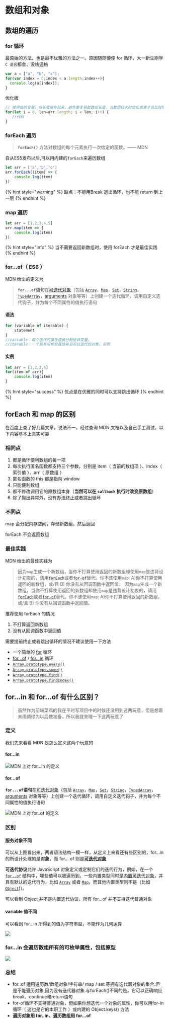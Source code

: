 # 数组和对象

## 数组的遍历

### for 循环

最原始的方法、也是最不优雅的方法之一。原因随随便便 for 循环，大一新生刚学 `C 语言`都会，没啥逼格

```javascript
var a = ["a", "b", "c"];
for(var index = 0;index < a.length;index++){
  console.log(a[index]);
}
```

优化版

```javascript
// 使用临时变量，将长度缓存起来，避免重复获取数组长度，当数组较大时优化效果才会比较明显。
for(let i = 0, len=arr.length; i < len; i++) {
   //代码
}

```

###  forEach 遍历

> **`forEach()`** 方法对数组的每个元素执行一次给定的函数。—— MDN

 自从ES5发布以后,可以用内建的`forEach`来遍历数组

```javascript
let arr = ['a','b','c']
arr.forEach((item) => {
    console.log(item)
})
```

{% hint style="warning" %}
缺点：不能用Break 退出循环，也不能 return 到上一层
{% endhint %}

###  map 遍历

```javascript
let arr = [1,2,3,4,5]
arr.map(item => {
    console.log(item)
})
```

{% hint style="info" %}
当不需要返回新数组时，使用 forEach 才是最佳实践
{% endhint %}

### for...of（ ES6 ）

MDN 给出的定义为

> **`for...of`语句**在[可迭代对象](https://developer.mozilla.org/zh-CN/docs/Web/JavaScript/Guide/iterable)（包括 [`Array`](https://developer.mozilla.org/zh-CN/docs/Web/JavaScript/Reference/Array)，[`Map`](https://developer.mozilla.org/zh-CN/docs/Web/JavaScript/Reference/Map)，[`Set`](https://developer.mozilla.org/zh-CN/docs/Web/JavaScript/Reference/Global_Objects/Set)，[`String`](https://developer.mozilla.org/zh-CN/docs/Web/JavaScript/Reference/String)，[`TypedArray`](https://developer.mozilla.org/zh-CN/docs/Web/JavaScript/Reference/Global_Objects/TypedArray)，[arguments](https://developer.mozilla.org/en-US/docs/Web/JavaScript/Reference/Functions_and_function_scope/arguments) 对象等等）上创建一个迭代循环，调用自定义迭代钩子，并为每个不同属性的值执行语句

####  语法

```javascript
for (variable of iterable) {
    statement
}
//variable：每个迭代的属性值被分配给该变量。
//iterable：一个具有可枚举属性并且可以迭代的对象。实例
```

####  实例

```javascript
let arr = [1,2,3,4]
for(item of arr){
    console.log(item)
}
```

{% hint style="success" %}
优点是在优雅的同时可以支持跳出循环
{% endhint %}

## forEach 和 map 的区别

 在百度上查了好几篇文章，说法不一，经过查询 MDN 文档以及自己手工测试，以下内容基本上真实可靠

###  相同点

1. 都是循环便利数组的每一项
2. 每次执行匿名函数都支持三个参数，分别是 item（ 当前的数组项 ）、index（ 索引值 ）、arr（ 原数组 ）
3. 匿名函数的 this 都是指向 window
4. 只能便利数组
5. 都不修改调用它的原数组本身（**当然可以在 `callback` 执行时改变原数组**）
6. 除了抛出异常外，没有办法终止或者跳出循环

### 不同点

 map 会分配内存空间，存储新数组，然后返回

 forEach 不会返回数组

### 最佳实践

MDN 给出的最佳实践为

> 因为`map`生成一个新数组，当你不打算使用返回的新数组却使用`map`是违背设计初衷的，请用[`forEach`](https://developer.mozilla.org/zh-CN/docs/Web/JavaScript/Reference/Global_Objects/Array/forEach)或者[`for-of`](https://developer.mozilla.org/zh-CN/docs/Web/JavaScript/Reference/Statements/for...of)替代。你不该使用`map`: A\)你不打算使用返回的新数组，或/且 B\) 你没有从回调函数中返回值。 因为`map`生成一个新数组，当你不打算使用返回的新数组却使用`map`是违背设计初衷的，请用[`forEach`](https://developer.mozilla.org/zh-CN/docs/Web/JavaScript/Reference/Global_Objects/Array/forEach)或者[`for-of`](https://developer.mozilla.org/zh-CN/docs/Web/JavaScript/Reference/Statements/for...of)替代。你不该使用`map`: A\)你不打算使用返回的新数组，或/且 B\) 你没有从回调函数中返回值。

 推荐使用 forEach 的情况

1. 不打算返回新数组
2. 没有从回调函数中返回值

 需要提前终止或者跳出循环的情况不建议使用一下方法

* 一个简单的 [for](https://developer.mozilla.org/zh-CN/docs/Web/JavaScript/Reference/Statements/for) 循环
* [for...of](https://developer.mozilla.org/zh-CN/docs/Web/JavaScript/Reference/Statements/for...of) / [for...in](https://developer.mozilla.org/zh-CN/docs/Web/JavaScript/Reference/Statements/for...in) 循环
* [`Array.prototype.every()`](https://developer.mozilla.org/zh-CN/docs/Web/JavaScript/Reference/Global_Objects/Array/every)
* [`Array.prototype.some()`](https://developer.mozilla.org/zh-CN/docs/Web/JavaScript/Reference/Global_Objects/Array/some)
* [`Array.prototype.find()`](https://developer.mozilla.org/zh-CN/docs/Web/JavaScript/Reference/Global_Objects/Array/find)
* [`Array.prototype.findIndex()`](https://developer.mozilla.org/zh-CN/docs/Web/JavaScript/Reference/Global_Objects/Array/findIndex)

## for...in 和 for...of 有什么区别？

> 虽然作为前端菜鸡的我在平时写项目中的时候还没用到这两玩意，但是想着未雨绸缪为以后做准备，所以我就来理一下这两玩意了

### 定义

 我们先来看看 MDN 是怎么定义这两个玩意的

####  for...in

![MDN &#x4E0A;&#x5BF9; for...in &#x7684;&#x5B9A;&#x4E49;](../.gitbook/assets/image%20%288%29.png)

####  for...of

**`for...of`语句**在[可迭代对象](https://developer.mozilla.org/zh-CN/docs/Web/JavaScript/Guide/iterable)（包括 [`Array`](https://developer.mozilla.org/zh-CN/docs/Web/JavaScript/Reference/Array)，[`Map`](https://developer.mozilla.org/zh-CN/docs/Web/JavaScript/Reference/Map)，[`Set`](https://developer.mozilla.org/zh-CN/docs/Web/JavaScript/Reference/Global_Objects/Set)，[`String`](https://developer.mozilla.org/zh-CN/docs/Web/JavaScript/Reference/String)，[`TypedArray`](https://developer.mozilla.org/zh-CN/docs/Web/JavaScript/Reference/Global_Objects/TypedArray)，[arguments](https://developer.mozilla.org/en-US/docs/Web/JavaScript/Reference/Functions_and_function_scope/arguments) 对象等等）上创建一个迭代循环，调用自定义迭代钩子，并为每个不同属性的值执行语句

![MDN &#x4E0A;&#x5BF9; for..of &#x7684;&#x5B9A;&#x4E49;](../.gitbook/assets/image%20%2812%29.png)

###  区别

####  服务对象不同

 可以从上图看出来，两者语法结构一模一样，从定义上来看还有些区别的，for...in 的所设计处理的是**对象**，而 for... of 则是[**可迭代对象**](https://developer.mozilla.org/zh-CN/docs/Web/JavaScript/Reference/Iteration_protocols)

**可迭代协议**允许 JavaScript 对象定义或定制它们的迭代行为，例如，在一个 [`for..of`](https://developer.mozilla.org/zh-CN/docs/Web/JavaScript/Reference/Statements/for...of) 结构中，哪些值可以被遍历到。一些内置类型同时是[内置可迭代对象](https://developer.mozilla.org/zh-CN/docs/Web/JavaScript/Reference/Iteration_protocols#%E5%86%85%E7%BD%AE%E5%8F%AF%E8%BF%AD%E4%BB%A3%E5%AF%B9%E8%B1%A1)，并且有默认的迭代行为，比如 [`Array`](https://developer.mozilla.org/zh-CN/docs/Web/JavaScript/Reference/Array) 或者 [`Map`](https://developer.mozilla.org/zh-CN/docs/Web/JavaScript/Reference/Map)，而其他内置类型则不是（比如 [`Object`](https://developer.mozilla.org/zh-CN/docs/Web/JavaScript/Reference/Global_Objects/Object)\)）。

 可以看到 Object 并不是内置迭代协议，所有 for...of 并不支持迭代普通对象

####  variable 值不同

 可以看到 for...in 所得到的值为字符串型，不能作为几何运算

![](../.gitbook/assets/image%20%289%29.png)

###  for...in 会遍历数组所有的可枚举属性，包括原型

![](../.gitbook/assets/image%20%285%29.png)

### 总结

* for..of 适用遍历数/数组对象/字符串/ map / set 等拥有迭代器对象的集合.但是不能遍历对象,因为没有迭代器对象.与forEach\(\)不同的是，它可以正确响应break、continue和return语句
* for-of循环不支持普通对象，但如果你想迭代一个对象的属性，你可以用for-in循环（ 这也是它的本职工作 ）或内建的 Object.keys\(\) 方法
* **遍历对象用 for..in、遍历数组用 for...of**

